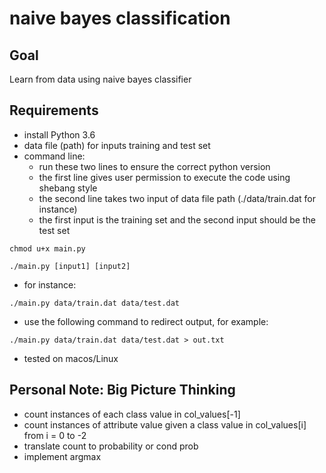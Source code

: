 # naive bayes classification
## Goal
Learn from data using naive bayes classifier

## Requirements
- install Python 3.6
- data file (path) for inputs training and test set
- command line: 
  - run these two lines to ensure the correct python version
  - the first line gives user permission to execute the code using shebang style
  - the second line takes two input of data file path (./data/train.dat for instance)
  - the first input is the training set and the second input should be the test set
~~~
chmod u+x main.py
~~~
~~~
./main.py [input1] [input2]
~~~

- for instance: 
~~~
./main.py data/train.dat data/test.dat
~~~
- use the following command to redirect output, for example:
~~~
./main.py data/train.dat data/test.dat > out.txt
~~~
- tested on macos/Linux


## Personal Note: Big Picture Thinking
- count instances of each class value in col_values[-1]
- count instances of attribute value given a class value in col_values[i] from i = 0 to -2
- translate count to probability or cond prob
- implement argmax




